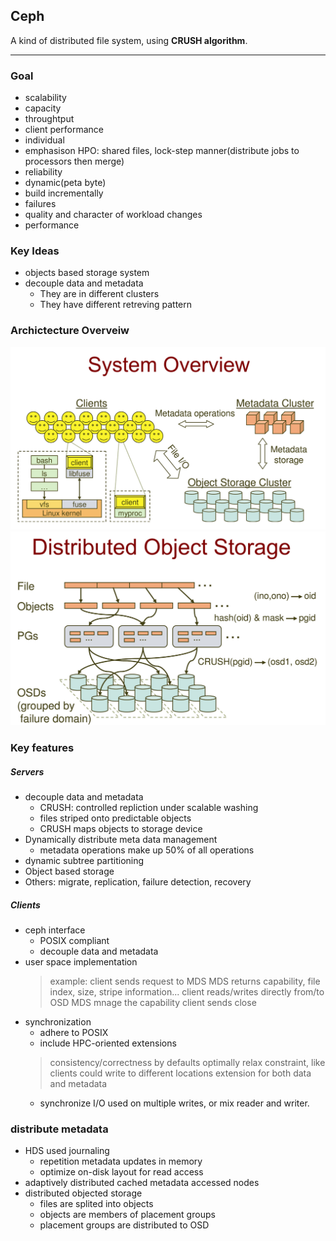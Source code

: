 ## **Ceph**

A kind of distributed file system, using **CRUSH algorithm**.

---

### Goal
- scalability
- capacity
- throughtput
- client performance
- individual
- emphasison HPO: shared files, lock-step manner(distribute jobs to processors then merge)
- reliability
- dynamic(peta byte)
- build incrementally
- failures
- quality and character of workload changes
- performance

### Key Ideas
- objects based storage system
- decouple data and metadata 
    - They are in different clusters
    - They have different retreving pattern

### Archictecture Overveiw
![System_Overveiw](../img/568/ceph-1.png)
![System_Overveiw](../img/568/ceph-2.png)

### Key features

##### Servers
- decouple data and metadata
    - CRUSH: controlled repliction under scalable washing
    - files striped onto predictable objects
    - CRUSH maps objects to storage device
- Dynamically distribute meta data management
    - metadata operations make up 50% of all operations
- dynamic subtree partitioning
- Object based storage
- Others: migrate, replication, failure detection, recovery

##### Clients
- ceph interface
    - POSIX compliant
    - decouple data and metadata
- user space implementation
    >example:
    >client sends request to MDS
    >MDS returns capability, file index, size, stripe information...
    >client reads/writes directly from/to OSD
    >MDS mnage the capability
    >client sends close
- synchronization
    - adhere to POSIX
    - include HPC-oriented extensions
    >consistency/correctness by defaults
    >optimally relax constraint, like clients could write to different locations
    >extension for both data and metadata
    - synchronize I/O used on multiple writes, or mix reader and writer.

### distribute metadata
- HDS used journaling
    - repetition metadata updates in memory
    - optimize on-disk layout for read access
- adaptively distributed cached metadata accessed nodes
- distributed objected storage
    - files are splited into objects
    - objects are members of placement groups
    - placement groups are distributed to OSD    
